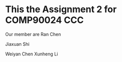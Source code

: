 # This the Assignment 2 for COMP90024 CCC
Our member are 
Ran Chen 

Jiaxuan Shi

Weiyan Chen
Xunheng Li

